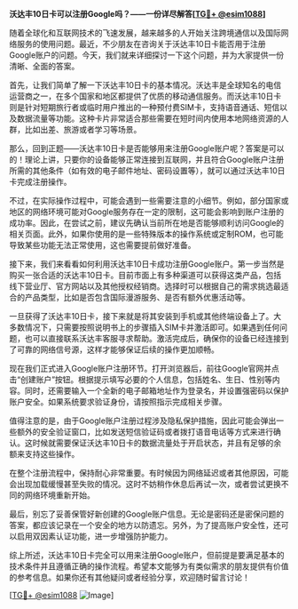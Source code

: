 **沃达丰10日卡可以注册Google吗？——一份详尽解答[[TG💪+ @esim1088](https://t.me/s/esim1088)]**

随着全球化和互联网技术的飞速发展，越来越多的人开始关注跨境通信以及国际网络服务的使用问题。最近，不少朋友在咨询关于沃达丰10日卡能否用于注册Google账户的问题。今天，我们就来详细探讨一下这个问题，并为大家提供一份清晰、全面的答案。

首先，让我们简单了解一下沃达丰10日卡的基本情况。沃达丰是全球知名的电信运营商之一，在多个国家和地区都提供了优质的移动通信服务。而沃达丰10日卡则是针对短期旅行者或临时用户推出的一种预付费SIM卡，支持语音通话、短信以及数据流量等功能。这种卡片非常适合那些需要在短时间内使用本地网络资源的人群，比如出差、旅游或者学习等场景。

那么，回到正题——沃达丰10日卡是否能够用来注册Google账户呢？答案是可以的！理论上讲，只要你的设备能够正常连接到互联网，并且符合Google账户注册所需的其他条件（如有效的电子邮件地址、密码设置等），就可以通过沃达丰10日卡完成注册操作。

不过，在实际操作过程中，可能会遇到一些需要注意的小细节。例如，部分国家或地区的网络环境可能对Google服务存在一定的限制，这可能会影响到账户注册的成功率。因此，在尝试之前，建议先确认当前所在地是否能够顺利访问Google的相关页面。此外，如果你使用的是一些特殊版本的操作系统或定制ROM，也可能导致某些功能无法正常使用，这也需要提前做好准备。

接下来，我们来看看如何利用沃达丰10日卡成功注册Google账户。第一步当然是购买一张合适的沃达丰10日卡。目前市面上有多种渠道可以获得这类产品，包括线下营业厅、官方网站以及其他授权经销商。选择时可以根据自己的需求挑选最适合的产品类型，比如是否包含国际漫游服务、是否有额外优惠活动等。

一旦获得了沃达丰10日卡，接下来就是将其安装到手机或其他终端设备上了。大多数情况下，只需要按照说明书上的步骤插入SIM卡并激活即可。如果遇到任何问题，也可以直接联系沃达丰客服寻求帮助。激活完成后，确保你的设备已经连接到了可靠的网络信号源，这样才能够保证后续的操作更加顺畅。

现在我们正式进入Google账户注册环节。打开浏览器后，前往Google官网并点击“创建账户”按钮。根据提示填写必要的个人信息，包括姓名、生日、性别等内容。同时，还需要输入一个全新的电子邮箱地址作为登录名，并设置强密码以保护账户安全。如果系统要求验证身份，请按照指示完成相关步骤。

值得注意的是，由于Google账户注册过程涉及隐私保护措施，因此可能会弹出一些额外的安全验证窗口，比如发送短信验证码或者拨打语音电话等方式来进行确认。这时候就需要保证沃达丰10日卡的数据流量处于开启状态，并且有足够的余额来支持这些操作。

在整个注册流程中，保持耐心非常重要。有时候因为网络延迟或者其他原因，可能会出现加载缓慢甚至失败的情况。这时不妨稍作休息后再试一次，或者尝试更换不同的网络环境重新开始。

最后，别忘了妥善保管好新创建的Google账户信息。无论是密码还是密保问题的答案，都应该记录在一个安全的地方以防遗忘。另外，为了提高账户安全性，还可以启用双因素认证功能，进一步增强防护能力。

综上所述，沃达丰10日卡完全可以用来注册Google账户，但前提是要满足基本的技术条件并且遵循正确的操作流程。希望本文能够为有类似需求的朋友提供有价值的参考信息。如果你还有其他疑问或者经验分享，欢迎随时留言讨论！

[[TG💪+ @esim1088](https://t.me/s/esim1088) ![Image](https://i.postimg.cc/4NQfJmqS/Snipaste-2025-05-13-00-14-12.png)]